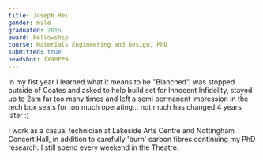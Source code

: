```yaml
---
title: Joseph Heil
gender: male
graduated: 2015
award: Fellowship
course: Materials Engineering and Design, PhD
submitted: true
headshot: fX9MPP9
---
```


In my fist year I learned what it means to be "Blanched", was stopped outside of Coates and asked to help build set for Innocent Infidelity, stayed up to 2am far too many times and left a semi permanent impression in the tech box seats for too much operating... not much has changed 4 years later :)

I work as a casual technician at Lakeside Arts Centre and Nottingham Concert Hall, in addition to carefully 'burn' carbon fibres continuing my PhD research. I still spend every weekend in the Theatre.
